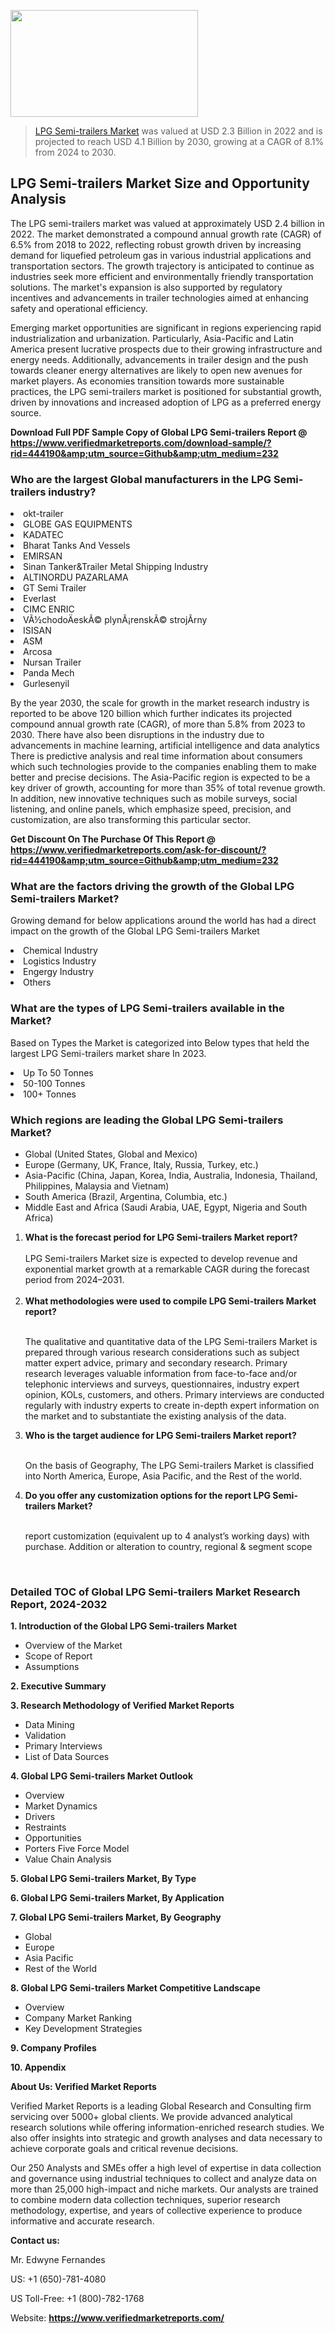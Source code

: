 
<img src="https://ffe5etoiles.com/wp-content/uploads/2024/12/MST1-300x171.png" alt="" width="300" height="171" class="alignnone size-medium wp-image-20088" /><blockquote><p><p><a href="https://www.verifiedmarketreports.com/download-sample/?rid=444190&utm_source=Github&utm_medium=232" target="_blank">LPG Semi-trailers Market</a> was valued at USD 2.3 Billion in 2022 and is projected to reach USD 4.1 Billion by 2030, growing at a CAGR of 8.1% from 2024 to 2030.</p></blockquote><p><h2>LPG Semi-trailers Market Size and Opportunity Analysis</h2><p>The LPG semi-trailers market was valued at approximately USD 2.4 billion in 2022. The market demonstrated a compound annual growth rate (CAGR) of 6.5% from 2018 to 2022, reflecting robust growth driven by increasing demand for liquefied petroleum gas in various industrial applications and transportation sectors. The growth trajectory is anticipated to continue as industries seek more efficient and environmentally friendly transportation solutions. The market's expansion is also supported by regulatory incentives and advancements in trailer technologies aimed at enhancing safety and operational efficiency.</p><p>Emerging market opportunities are significant in regions experiencing rapid industrialization and urbanization. Particularly, Asia-Pacific and Latin America present lucrative prospects due to their growing infrastructure and energy needs. Additionally, advancements in trailer design and the push towards cleaner energy alternatives are likely to open new avenues for market players. As economies transition towards more sustainable practices, the LPG semi-trailers market is positioned for substantial growth, driven by innovations and increased adoption of LPG as a preferred energy source.</p></p><p class=""><strong>Download Full PDF Sample Copy of Global LPG Semi-trailers Report @ <a href="https://www.verifiedmarketreports.com/download-sample/?rid=444190&amp;utm_source=Github&amp;utm_medium=232" target="_blank">https://www.verifiedmarketreports.com/download-sample/?rid=444190&amp;utm_source=Github&amp;utm_medium=232</a></strong></p><h3 id="" class="">Who are the largest Global manufacturers in the LPG Semi-trailers industry?</h3><p><li>okt-trailer</li><li> GLOBE GAS EQUIPMENTS</li><li> KADATEC</li><li> Bharat Tanks And Vessels</li><li> EMIRSAN</li><li> Sinan Tanker&Trailer Metal Shipping Industry</li><li> ALTINORDU PAZARLAMA</li><li> GT Semi Trailer</li><li> Everlast</li><li> CIMC ENRIC</li><li> VÃ½chodoÄeskÃ© plynÃ¡renskÃ© strojÃ­rny</li><li> ISISAN</li><li> ASM</li><li> Arcosa</li><li> Nursan Trailer</li><li> Panda Mech</li><li> Gurlesenyil</li></p><div class=""><div class="" dir="" data-message-author-role="" data-message-id="" data-message-model-slug=""><div class=""><div class=""><div class=""><div class="" dir="" data-message-author-role="" data-message-id="" data-message-model-slug=""><div class=""><div class=""><p>By the year 2030, the scale for growth in the market research industry is reported to be above 120 billion which further indicates its projected compound annual growth rate (CAGR), of more than 5.8% from 2023 to 2030. There have also been disruptions in the industry due to advancements in machine learning, artificial intelligence and data analytics There is predictive analysis and real time information about consumers which such technologies provide to the companies enabling them to make better and precise decisions. The Asia-Pacific region is expected to be a key driver of growth, accounting for more than 35% of total revenue growth. In addition, new innovative techniques such as mobile surveys, social listening, and online panels, which emphasize speed, precision, and customization, are also transforming this particular sector.</p><p><strong>Get Discount On The Purchase Of This Report @&nbsp; <a href="https://www.verifiedmarketreports.com/ask-for-discount/?rid=444190&amp;utm_source=Github&amp;utm_medium=232" target="_blank">https://www.verifiedmarketreports.com/ask-for-discount/?rid=444190&amp;utm_source=Github&amp;utm_medium=232</a></strong></p></div></div></div></div></div></div></div></div><h3 id="" class="">What are the factors driving the growth of the Global LPG Semi-trailers Market?</h3><p id="" class="">Growing demand for below applications around the world has had a direct impact on the growth of the Global LPG Semi-trailers Market</p><p id="" class=""><li>Chemical Industry</li><li> Logistics Industry</li><li> Engergy Industry</li><li> Others</li></p><h3 id="" class="">What are the types of LPG Semi-trailers available in the Market?</h3><p id="" class="">Based on Types the Market is categorized into Below types that held the largest LPG Semi-trailers market share In 2023.</p><p id="" class=""><li>Up To 50 Tonnes</li><li> 50-100 Tonnes</li><li> 100+ Tonnes</li></p><h3 id="" class="">Which regions are leading the Global LPG Semi-trailers Market?</h3><ul><li>Global (United States, Global and Mexico)</li><li>Europe (Germany, UK, France, Italy, Russia, Turkey, etc.)</li><li>Asia-Pacific (China, Japan, Korea, India, Australia, Indonesia, Thailand, Philippines, Malaysia and Vietnam)</li><li>South America (Brazil, Argentina, Columbia, etc.)</li><li>Middle East and Africa (Saudi Arabia, UAE, Egypt, Nigeria and South Africa)</li></ul><p><ol><li><strong>What is the forecast period for LPG Semi-trailers Market report?<br /></strong><br /><span data-sheets-root="1" data-sheets-value="{&quot;1&quot;:2,&quot;2&quot;:&quot;XXXX size is expected to develop revenue and exponential market growth at a remarkable CAGR during the forecast period from 2024&ndash;2030.&quot;}" data-sheets-userformat="{&quot;2&quot;:12674,&quot;4&quot;:{&quot;1&quot;:2,&quot;2&quot;:16776960},&quot;10&quot;:2,&quot;11&quot;:0,&quot;15&quot;:&quot;Arial&quot;,&quot;16&quot;:12}">LPG Semi-trailers Market size is expected to develop revenue and exponential market growth at a remarkable CAGR during the forecast period from 2024&ndash;2031.</span><br /><br /></li><li><strong>What methodologies were used to compile LPG Semi-trailers Market report?<br /><br /></strong><p>The qualitative and quantitative data of the&nbsp;LPG Semi-trailers Market is prepared through various research considerations such as subject matter expert advice, primary and secondary research. Primary research leverages valuable information from face-to-face and/or telephonic interviews and surveys, questionnaires, industry expert opinion, KOLs, customers, and others. Primary interviews are conducted regularly with industry experts to create in-depth expert information on the market and to substantiate the existing analysis of the data.&nbsp;</p></li><li><strong>Who is the target audience for LPG Semi-trailers Market report?<br /><br /></strong><p>On the basis of Geography, The&nbsp;LPG Semi-trailers Market is classified into North America, Europe, Asia Pacific, and the Rest of the world.</p></li><li><strong>Do you offer any customization options for the report LPG Semi-trailers Market?<br /><br /></strong><p>report customization (equivalent up to 4 analyst&rsquo;s working days) with purchase. Addition or alteration to country, regional &amp; segment scope</p><p>&nbsp;</p></li></ol></p><h3 id="" class="">Detailed TOC of Global LPG Semi-trailers Market Research Report, 2024-2032</h3><p id="" class=""><strong>1. Introduction of the Global LPG Semi-trailers Market</strong></p><ul><li>Overview of the Market</li><li>Scope of Report</li><li>Assumptions</li></ul><p id="" class=""><strong>2. Executive Summary</strong></p><p id="" class=""><strong>3. Research Methodology of&nbsp;Verified Market Reports</strong></p><ul><li>Data Mining</li><li>Validation</li><li>Primary Interviews</li><li>List of Data Sources</li></ul><p id="" class=""><strong>4. Global LPG Semi-trailers Market Outlook</strong></p><ul><li>Overview</li><li>Market Dynamics</li><li>Drivers</li><li>Restraints</li><li>Opportunities</li><li>Porters Five Force Model</li><li>Value Chain Analysis</li></ul><p id="" class=""><strong>5. Global LPG Semi-trailers Market, By&nbsp;Type</strong></p><p id="" class=""><strong>6. Global LPG Semi-trailers Market, By Application</strong></p><p id="" class=""><strong>7. Global LPG Semi-trailers Market, By Geography</strong></p><ul><li>Global</li><li>Europe</li><li>Asia Pacific</li><li>Rest of the World</li></ul><p id="" class=""><strong>8. Global LPG Semi-trailers Market Competitive Landscape</strong></p><ul><li>Overview</li><li>Company Market Ranking</li><li>Key Development Strategies</li></ul><p id="" class=""><strong>9. Company Profiles</strong></p><p id="" class=""><strong>10. Appendix</strong></p><p id="" class=""><strong>About Us: Verified Market Reports</strong></p><p id="" class="">Verified Market Reports is a leading Global Research and Consulting firm servicing over 5000+ global clients. We provide advanced analytical research solutions while offering information-enriched research studies. We also offer insights into strategic and growth analyses and data necessary to achieve corporate goals and critical revenue decisions.</p><p id="" class="">Our 250 Analysts and SMEs offer a high level of expertise in data collection and governance using industrial techniques to collect and analyze data on more than 25,000 high-impact and niche markets. Our analysts are trained to combine modern data collection techniques, superior research methodology, expertise, and years of collective experience to produce informative and accurate research.</p><p id="" class=""><strong>Contact us:</strong></p><p id="" class="">Mr. Edwyne Fernandes</p><p id="" class="">US: +1 (650)-781-4080</p><p id="" class="">US Toll-Free: +1 (800)-782-1768</p><p id="" class="">Website: <a target="" data-test-app-aware-link=""><strong>https://www.verifiedmarketreports.com/</strong></a></p>
